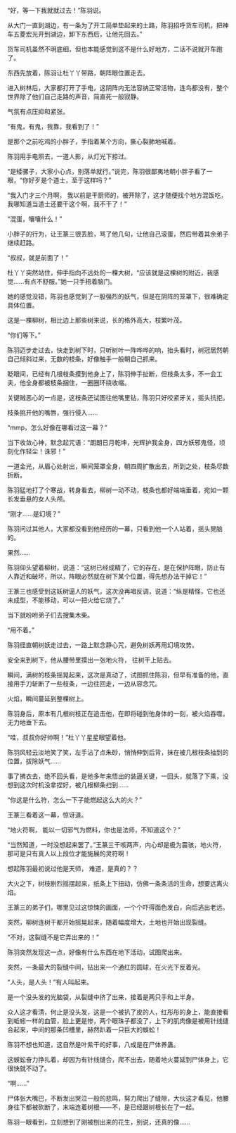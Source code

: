 “好，等一下我就就过去！”陈羽说。

从大门一直到湖边，有一条为了开工简单垫起来的土路，陈羽招呼货车司机，把神车五菱宏光开到湖边，卸下东西后，让他先回去。”

货车司机虽然不明底细，但也本能感觉到这不是什么好地方，二话不说就开车跑了。

东西先放着，陈羽让杜丫丫带路，朝阵眼位置走去。

进入树林后，大家都打开了手电，这阴阵内无法容纳正常活物，连鸟都没有，整个世界除了他们自己走路的声音，简直死一般寂静。

气氛有点压抑和紧张。

“有鬼，有鬼，我靠，我看到了！”

是那个之前吃鸡的小胖子，手指着某个方向，撕心裂肺地喊着。

陈羽用手电照去，一道人影，从灯光下掠过。

“是矮骡子，大家小心点，别落单就行。”说完，陈羽很鄙夷地朝小胖子看了一眼，“你好歹是个道士，至于这样吗？”

“我入门才三个月啊， 我以前是干厨师的，被开除了，这才随便找个地方混饭吃，我哪知道当道士还要干这个啊，我不干了！”

“混蛋，嚷嚷什么！”

小胖子的行为，让王篆三很丢脸，骂了他几句，让他自己滚蛋，然后带着其余弟子继续赶路。

“叔叔，就是前面了！”

杜丫丫突然站住，伸手指向不远处的一棵大树，“应该就是这棵树的附近，我感觉……有点不舒服。”她一只手捂着脑门。

她的感觉没错，陈羽也感觉到了一股强烈的妖气，但是在阴阵的笼罩下，很难确定具体位置。

这是一棵柳树，相比边上那些树来说，长的格外高大，枝繁叶茂。

“你们等下。”

陈羽迈步走过去，快走到树下时，只听树叶一阵哗哗的响，抬头看时，树冠居然朝自己倾斜过来，无数的枝条，好像触手一般朝自己抓来。

眨眼间，已经有几根枝条摸到他身上了，陈羽伸手扯断，但枝条太多，不一会工夫，他全身都被枝条捆住，一圈圈环绕收缩。

关键贼恶心的一点是，这枝条还试图往他嘴里钻，陈羽只好咬紧牙关，摇头抗拒。

枝条挑开他的嘴唇，强行侵入……

“mmp，怎么好像在哪看过这一幕？”

当下收敛心神，默念起咒语：“朗朗日月乾坤，光辉护我金身，四方妖邪鬼怪，顷刻化作轻尘！诛邪！”

一道金光，从眉心处射出，瞬间笼罩全身，朝四周扩散出去，所到之处，枝条尽数折断。

陈羽猛地打了个寒战，转身看去，柳树一动不动，枝条也都好端端垂着，宛如一颗长发垂悬的女人头颅。

“刚才……是幻境？”

陈羽问过其他人，大家都没看到他经历的一幕，只看到他一个人站着，摇头晃脑的。

果然……

陈羽仰头望着柳树，说道：“这树已经成精了，它的存在，是在保护阵眼，防止有人靠近和破坏，所以，阵眼必然就在树下某个位置，得先想办法干掉它！”

王篆三也感受到这妖树逼人的妖气，这次没再唱反调，说道：“纵是精怪，它也还未成型，不能移动，可以一把火给它烧了。”

当下就吩咐弟子们去搜集木柴。

“用不着。”

陈羽径直朝树妖走过去，一路上默念静心咒，避免树妖再用幻境攻势。

安全来到树下，他从腰带里摸出一张地火符， 往树干上贴去。

瞬间，满树的枝条摇晃起来，这次是真动了，试图抓住陈羽，但早有准备的他，直接用手刀斩断了一些枝条，一边往回走，一边从容念咒。

火焰，瞬间蔓延到整棵树上。

陈羽身后，原本有几根树枝正在追击他，在即将碰到他身体的一刻，被火焰吞噬，无力地垂下去。

“哇，叔叔你好帅啊！”杜丫丫星星眼望着他。

陈羽风轻云淡地笑了笑，左手沾了点朱砂，悄悄伸到后背，抹在被几根枝条抽到的位置，拔除妖气……

事了拂衣去，绝不回头看，是他多年来悟出的装逼关键，一回头，就落了下乘，没想到这次时机没拿捏好，被几根柳条扫到……

“你这是什么符，怎么一下子能燃起这么大的火？”

王篆三看着这一幕，惊讶道。

“地火符啊， 能以一切邪气为燃料，你也是法师，不知道这个？”

“当然知道，一时没想起来罢了。”王篆三干咳两声，内心却是极为震骇，地火符，那可是只有真人以上段位才能施展的灵符啊！

想起陈羽最初说过他是天师， 难道，是真的？？

大火之下，树枝剧烈摇摆起来，纸条上下扭动，仿佛一条条活的生命，想要远离火焰。

王篆三的弟子们，哪里见过这惊悚的画面，一个个吓得面色发白，向后逃出老远。

突然，柳树连树干都开始摇晃起来，随着幅度增大，土地也开始出现裂缝。

“不对，这裂缝不是它弄出来的！”

陈羽突然发现这一点，好像有什么东西在地下活动，试图爬出来。

突然，一条最大的裂缝中间，钻出来一个通红的圆球，在火光下反着光。

“人头，是人头！”有人叫起来。

是一个没头发的光脑袋，从裂缝中挤了出来，接着是两只手和上半身。

众人这才看清，何止是没头发，这是一个被扒了皮的人，红彤彤的身上，能直接看到蚯蚓一样的血管，脸上更是惨，两个眼珠子都没了，上下的肌肉像是被用针线缝合起来，中间的那条凹槽里，赫然趴着一只巨大的蜈蚣！

陈羽不想也知道，这自然是叶紫干的好事，八成是在尸体养蛊。

这蜈蚣奋力挣扎着，却因为有针线缝合，爬不出去，随着地火蔓延到尸体身上，它很快就不动了。

“啊……”

尸体张大嘴巴，不断发出哭泣一般的悲鸣，努力爬出了缝隙，大伙这才看见，他腰身往下都被砍断了，末端连着树根——不，是已经跟树根长在了一起。

陈羽一眼看到，立刻想到了刚被刨出来的花生，别说，还真的像……
